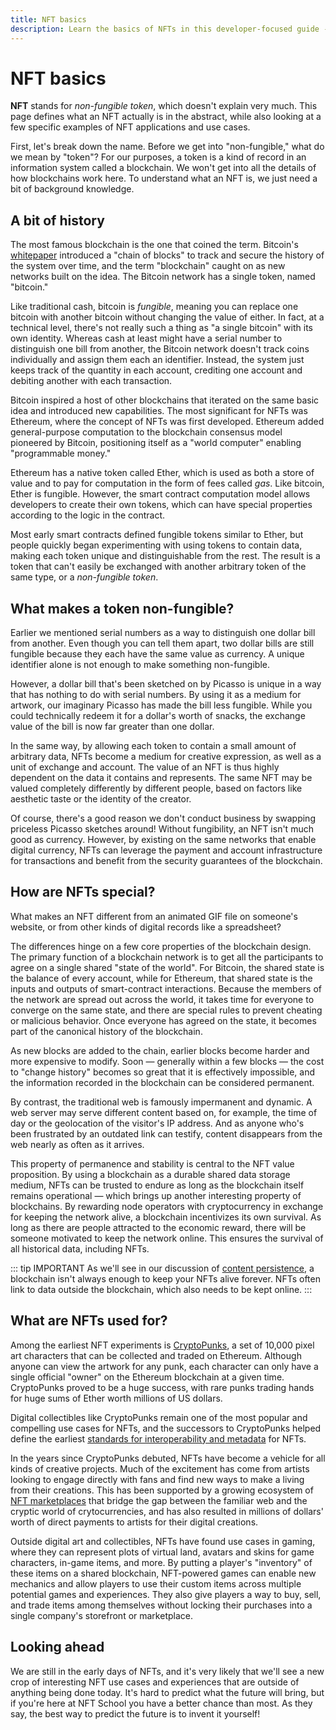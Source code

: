 ```yaml
---
title: NFT basics
description: Learn the basics of NFTs in this developer-focused guide - what they are, why they are important, and how they are shaping the future of the arts, games, collectibles, and more.
---
```

 # NFT basics

**NFT** stands for _non-fungible token_, which doesn't explain very much. This page defines what an NFT actually is in the abstract, while also looking at a few specific examples of NFT applications and use cases.

First, let's break down the name. Before we get into "non-fungible," what do we mean by "token"? For our purposes, a token is a kind of record in an information system called a blockchain. We won't get into all the details of how blockchains work here. To understand what an NFT is, we just need a bit of background knowledge.

## A bit of history

The most famous blockchain is the one that coined the term. Bitcoin's [whitepaper](https://bitcoin.org/bitcoin.pdf) introduced a "chain of blocks" to track and secure the history of the system over time, and the term "blockchain" caught on as new networks built on the idea. The Bitcoin network has a single token, named "bitcoin." 


Like traditional cash, bitcoin is _fungible_, meaning you can replace one bitcoin with another bitcoin without changing the value of either. In fact, at a technical level, there's not really such a thing as "a single bitcoin" with its own identity. Whereas cash at least might have a serial number to distinguish one bill from another, the Bitcoin network doesn't track coins individually and assign them each an identifier. Instead, the system just keeps track of the quantity in each account, crediting one account and debiting another with each transaction.

Bitcoin inspired a host of other blockchains that iterated on the same basic idea and introduced new capabilities. The most significant for NFTs was Ethereum, where the concept of NFTs was first developed. Ethereum added general-purpose computation to the blockchain consensus model pioneered by Bitcoin, positioning itself as a "world computer" enabling "programmable money." 

Ethereum has a native token called Ether, which is used as both a store of value and to pay for computation in the form of fees called _gas_. Like bitcoin, Ether is fungible. However, the smart contract computation model allows developers to create their own tokens, which can have special properties according to the logic in the contract. 

Most early smart contracts defined fungible tokens similar to Ether, but people quickly began experimenting with using tokens to contain data, making each token unique and distinguishable from the rest. The result is a token that can't easily be exchanged with another arbitrary token of the same type, or a _non-fungible token_. 

## What makes a token non-fungible?

Earlier we mentioned serial numbers as a way to distinguish one dollar bill from another. Even though you can tell them apart, two dollar bills are still fungible because they each have the same value as currency. A unique identifier alone is not enough to make something non-fungible.

However, a dollar bill that's been sketched on by Picasso is unique in a way that has nothing to do with serial numbers. By using it as a medium for artwork, our imaginary Picasso has made the bill less fungible. While you could technically redeem it for a dollar's worth of snacks, the exchange value of the bill is now far greater than one dollar.

In the same way, by allowing each token to contain a small amount of arbitrary data, NFTs become a medium for creative expression, as well as a unit of exchange and account. The value of an NFT is thus highly dependent on the data it contains and represents. The same NFT may be valued completely differently by different people, based on factors like aesthetic taste or the identity of the creator.

Of course, there's a good reason we don't conduct business by swapping priceless Picasso sketches around! Without fungibility, an NFT isn't much good as currency. However, by existing on the same networks that enable digital currency, NFTs can leverage the payment and account infrastructure for transactions and benefit from the security guarantees of the blockchain.

## How are NFTs special?

What makes an NFT different from an animated GIF file on someone's website, or from other kinds of digital records like a spreadsheet?

The differences hinge on a few core properties of the blockchain design. The primary function of a blockchain network is to get all the participants to agree on a single shared "state of the world". For Bitcoin, the shared state is the balance of every account, while for Ethereum, that shared state is the inputs and outputs of smart-contract interactions. Because the members of the network are spread out across the world, it takes time for everyone to converge on the same state, and there are special rules to prevent cheating or malicious behavior. Once everyone has agreed on the state, it becomes part of the canonical history of the blockchain.

As new blocks are added to the chain, earlier blocks become harder and more expensive to modify. Soon — generally within a few blocks — the cost to "change history" becomes so great that it is effectively impossible, and the information recorded in the blockchain can be considered permanent.

By contrast, the traditional web is famously impermanent and dynamic. A web server may serve different content based on, for example, the time of day or the geolocation of the visitor's IP address. And as anyone who's been frustrated by an outdated link can testify, content disappears from the web nearly as often as it arrives. 

This property of permanence and stability is central to the NFT value proposition. By using a blockchain as a durable shared data storage medium, NFTs can be trusted to endure as long as the blockchain itself remains operational — which brings up another interesting property of blockchains. By rewarding node operators with cryptocurrency in exchange for keeping the network alive, a blockchain incentivizes its own survival. As long as there are people attracted to the economic reward, there will be someone motivated to keep the network online. This ensures the survival of all historical data, including NFTs.

::: tip IMPORTANT
As we'll see in our discussion of [content persistence](content-persistence.md), a blockchain isn't always enough to keep your NFTs alive forever. NFTs often link to data outside the blockchain, which also needs to be kept online.
:::

## What are NFTs used for?

Among the earliest NFT experiments is [CryptoPunks](https://www.larvalabs.com/cryptopunks), a set of 10,000 pixel art characters that can be collected and traded on Ethereum. Although anyone can view the artwork for any punk, each character can only have a single official "owner" on the Ethereum blockchain at a given time. CryptoPunks proved to be a huge success, with rare punks trading hands for huge sums of Ether worth millions of US dollars.

Digital collectibles like CryptoPunks remain one of the most popular and compelling use cases for NFTs, and the successors to CryptoPunks helped define the earliest [standards for interoperability and metadata](../reference/metadata-schemas.md) for NFTs.

In the years since CryptoPunks debuted, NFTs have become a vehicle for all kinds of creative projects. Much of the excitement has come from artists looking to engage directly with fans and find new ways to make a living from their creations. This has been supported by a growing ecosystem of [NFT marketplaces](../reference/nft-marketplaces.md) that bridge the gap between the familiar web and the cryptic world of crytocurrencies, and has also resulted in millions of dollars' worth of direct payments to artists for their digital creations.

Outside digital art and collectibles, NFTs have found use cases in gaming, where they can represent plots of virtual land, avatars and skins for game characters, in-game items, and more. By putting a player's "inventory" of these items on a shared blockchain, NFT-powered games can enable new mechanics and allow players to use their custom items across multiple potential games and experiences. They also give players a way to buy, sell, and trade items among themselves without locking their purchases into a single company's storefront or marketplace.

## Looking ahead

We are still in the early days of NFTs, and it's very likely that we'll see a new crop of interesting NFT use cases and experiences that are outside of anything being done today. It's hard to predict what the future will bring, but if you're here at NFT School you have a better chance than most. As they say, the best way to predict the future is to invent it yourself!
